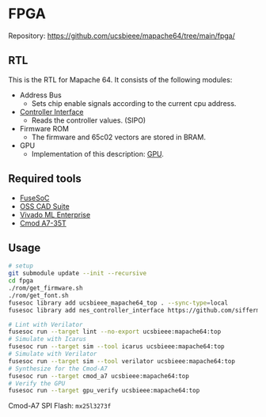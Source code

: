 
<!-- fpga/README.md -->

# FPGA

Repository: <https://github.com/ucsbieee/mapache64/tree/main/fpga/>

## RTL

This is the RTL for Mapache 64. It consists of the following modules:

* Address Bus
  * Sets chip enable signals according to the current cpu address.
* [Controller Interface](https://github.com/sifferman/nes_controller_interface)
  * Reads the controller values. (SIPO)
* Firmware ROM
  * The firmware and 65c02 vectors are stored in BRAM.
* GPU
  * Implementation of this description: [GPU](https://mapache64.ucsbieee.org/guides/gpu/).

## Required tools

* [FuseSoC](https://github.com/olofk/fusesoc)
* [OSS CAD Suite](https://github.com/YosysHQ/oss-cad-suite-build)
* [Vivado ML Enterprise](https://www.xilinx.com/products/design-tools/vivado.html)
* [Cmod A7-35T](https://store.digilentinc.com/cmod-a7-breadboardable-artix-7-fpga-module/)

## Usage

```bash
# setup
git submodule update --init --recursive
cd fpga
./rom/get_firmware.sh
./rom/get_font.sh
fusesoc library add ucsbieee_mapache64_top . --sync-type=local
fusesoc library add nes_controller_interface https://github.com/sifferman/nes_controller_interface --sync-type=git

# Lint with Verilator
fusesoc run --target lint --no-export ucsbieee:mapache64:top
# Simulate with Icarus
fusesoc run --target sim --tool icarus ucsbieee:mapache64:top
# Simulate with Verilator
fusesoc run --target sim --tool verilator ucsbieee:mapache64:top
# Synthesize for the Cmod-A7
fusesoc run --target cmod_a7 ucsbieee:mapache64:top
# Verify the GPU
fusesoc run --target gpu_verify ucsbieee:mapache64:top
```

Cmod-A7 SPI Flash: `mx25l3273f`
